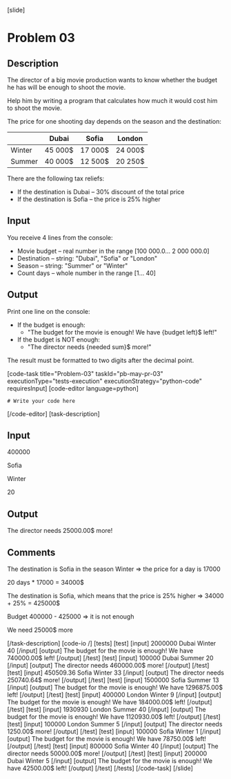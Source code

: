 [slide]
# Problem 03
## Description
The director of a big movie production wants to know whether the budget he has will be enough to shoot the movie. 

Help him by writing a program that calculates how much it would cost him to shoot the movie. 

The price for one shooting day depends on the season and the destination:

|   | Dubai | Sofia | London |
|---|---|---|---|
| Winter | 45 000$ | 17 000$ | 24 000$ |
| Summer | 40 000$ | 12 500$ | 20 250$ |

There are the following tax reliefs:
- If the destination is Dubai – 30% discount of the total price
- If the destination is Sofia – the price is 25% higher 

## Input
You receive 4 lines from the console:
- Movie budget – real number in the range [100 000.0… 2 000 000.0]
- Destination – string: "Dubai", "Sofia" or "London"
- Season – string: "Summer" or "Winter"
- Count days – whole number in the range [1… 40]

## Output
Print one line on the console:
- If the budget is enough: 
	- "The budget for the movie is enough! We have \{budget left\}$ left!"
- If the budget is NOT enough:
	- "The director needs \{needed sum\}$ more!"

The result must be formatted to two digits after the decimal point.

[code-task title="Problem-03" taskId="pb-may-pr-03" executionType="tests-execution" executionStrategy="python-code" requiresInput]
[code-editor language=python]
```
# Write your code here
```
[/code-editor]
[task-description]
## Input
400000

Sofia

Winter

20

## Output
The director needs 25000.00$ more!

## Comments
The destination is Sofia in the season Winter => the price for a day is 17000 

20 days * 17000 = 34000$

The destination is Sofia, which means that the price is 25% higher => 34000 + 25% = 425000$

Budget 400000 - 425000 => it is not enough

We need 25000$ more

[/task-description]
[code-io /]
[tests]
[test]
[input]
2000000
Dubai
Winter
40
[/input]
[output]
The budget for the movie is enough! We have 740000.00$ left!
[/output]
[/test]
[test]
[input]
100000
Dubai
Summer
20
[/input]
[output]
The director needs 460000.00$ more!
[/output]
[/test]
[test]
[input]
450509.36
Sofia
Winter
33
[/input]
[output]
The director needs 250740.64$ more!
[/output]
[/test]
[test]
[input]
1500000
Sofia
Summer
13
[/input]
[output]
The budget for the movie is enough! We have 1296875.00$ left!
[/output]
[/test]
[test]
[input]
400000
London
Winter
9
[/input]
[output]
The budget for the movie is enough! We have 184000.00$ left!
[/output]
[/test]
[test]
[input]
1930930
London
Summer
40
[/input]
[output]
The budget for the movie is enough! We have 1120930.00$ left!
[/output]
[/test]
[test]
[input]
100000
London
Summer
5
[/input]
[output]
The director needs 1250.00$ more!
[/output]
[/test]
[test]
[input]
100000
Sofia
Winter
1
[/input]
[output]
The budget for the movie is enough! We have 78750.00$ left!
[/output]
[/test]
[test]
[input]
800000
Sofia
Winter
40
[/input]
[output]
The director needs 50000.00$ more!
[/output]
[/test]
[test]
[input]
200000
Dubai
Winter
5
[/input]
[output]
The budget for the movie is enough! We have 42500.00$ left!
[/output]
[/test]
[/tests]
[/code-task]
[/slide]